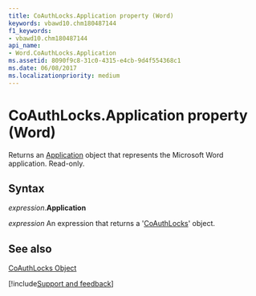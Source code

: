 ```yaml
---
title: CoAuthLocks.Application property (Word)
keywords: vbawd10.chm180487144
f1_keywords:
- vbawd10.chm180487144
api_name:
- Word.CoAuthLocks.Application
ms.assetid: 8090f9c8-31c0-4315-e4cb-9d4f554368c1
ms.date: 06/08/2017
ms.localizationpriority: medium
---
```



# CoAuthLocks.Application property (Word)

Returns an [Application](Word.Application.md) object that represents the Microsoft Word application. Read-only.


## Syntax

_expression_.**Application**

 _expression_ An expression that returns a '[CoAuthLocks](Word.CoAuthLocks.md)' object.


## See also


[CoAuthLocks Object](Word.CoAuthLocks.md)

[!include[Support and feedback](~/includes/feedback-boilerplate.md)]
